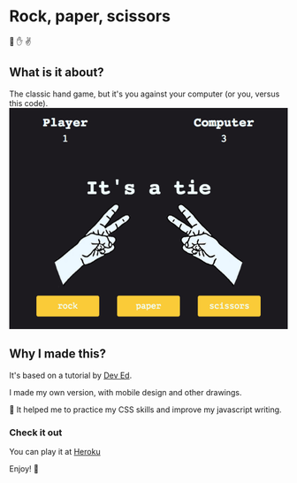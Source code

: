 # Rock, paper, scissors
:punch: :raised_hand: :v:
## What is it about?

The classic hand game, but it's you against your computer (or you, versus this code).
![preview image with a game tie](src/assets/preview.png)

## Why I made this?

It's based on a tutorial by [Dev Ed](https://www.youtube.com/channel/UClb90NQQcskPUGDIXsQEz5Q).

I made my own version, with mobile design and other drawings.

:seedling: It helped me to practice my CSS skills and improve my javascript writing. 

### Check it out
You can play it at [Heroku](https://maranyil-r-p-s.herokuapp.com/)

Enjoy! :rocket:


